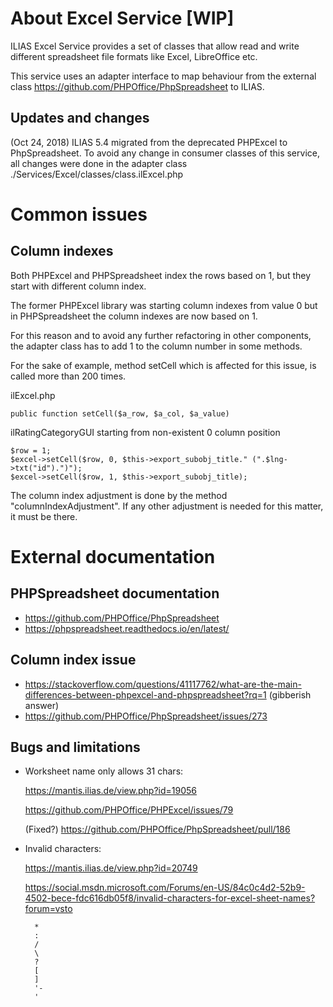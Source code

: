 
# About Excel Service [WIP]

ILIAS Excel Service provides a set of classes that allow read and write different spreadsheet file formats like Excel, LibreOffice etc.

This service uses an adapter interface to map behaviour from the external class https://github.com/PHPOffice/PhpSpreadsheet to ILIAS.
 
## Updates and changes

(Oct 24, 2018) ILIAS 5.4 migrated from the deprecated PHPExcel to PhpSpreadsheet. To avoid any change in consumer classes of this service,
all changes were done in the adapter class ./Services/Excel/classes/class.ilExcel.php

# Common issues

## Column indexes

Both PHPExcel and PHPSpreadsheet index the rows based on 1,  but they start with different column index.

The former PHPExcel library was starting column indexes from value 0 but in PHPSpreadsheet the column indexes are now based on 1.

For this reason and to avoid any further refactoring in other components, the adapter class has to add 1 to the column number in some methods.

For the sake of example, method setCell which is affected for this issue, is called more than 200 times.

ilExcel.php

    public function setCell($a_row, $a_col, $a_value)

ilRatingCategoryGUI starting from non-existent 0 column position

    $row = 1;
    $excel->setCell($row, 0, $this->export_subobj_title." (".$lng->txt("id").")");
    $excel->setCell($row, 1, $this->export_subobj_title);

The column index adjustment is done by the method "columnIndexAdjustment". If any other adjustment is needed for this matter, it must
be there.

# External documentation

## PHPSpreadsheet documentation
- https://github.com/PHPOffice/PhpSpreadsheet
- https://phpspreadsheet.readthedocs.io/en/latest/

## Column index issue
- https://stackoverflow.com/questions/41117762/what-are-the-main-differences-between-phpexcel-and-phpspreadsheet?rq=1 (gibberish answer) 
- https://github.com/PHPOffice/PhpSpreadsheet/issues/273

## Bugs and limitations
- Worksheet name only allows 31 chars:

    https://mantis.ilias.de/view.php?id=19056
    
    https://github.com/PHPOffice/PHPExcel/issues/79 
    
    (Fixed?) https://github.com/PHPOffice/PhpSpreadsheet/pull/186

- Invalid characters:
    
    https://mantis.ilias.de/view.php?id=20749
    
    https://social.msdn.microsoft.com/Forums/en-US/84c0c4d2-52b9-4502-bece-fdc616db05f8/invalid-characters-for-excel-sheet-names?forum=vsto
    
        *
        :
        /
        \
        ?
        [
        ]
        '-
        '
    